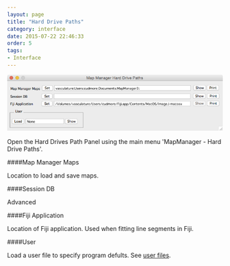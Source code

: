 ```yaml
---
layout: page
title: "Hard Drive Paths"
category: interface
date: 2015-07-22 22:46:33
order: 5
tags:
- Interface
---
```


<IMG class="img-float-left" SRC="../images/mm3/mm3-hdd-paths.png" WIDTH="650">

<div class="print-page-break"></div>

Open the Hard Drives Path Panel using the main menu 'MapManager - Hard Drive Paths'.

####Map Manager Maps

Location to load and save maps.
    
####Session DB

Advanced
    
####Fiji Application 

Location of Fiji application. Used when fitting line segments in Fiji.

####User 

Load a user file to specify program defults. See [user files][3].

[1]: /mapmanager/stack-browser/
[2]: /mapmanager/making-a-map/
[3]: /mapmanager/user-files/
[4]: /mapmanager/stackdb-options-panel

<div class="print-page-break"></div>
